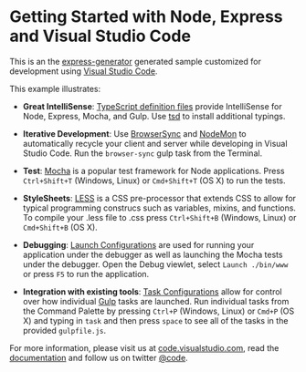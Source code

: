 # Getting Started with Node, Express and Visual Studio Code
This is an the [express-generator](http://expressjs.com/starter/generator.html) generated sample customized for development using [Visual Studio Code](http://code.visualstudio.com).  

This example illustrates:
- **Great IntelliSense**: [TypeScript definition files](https://github.com/borisyankov/DefinitelyTyped) provide IntelliSense for Node, Express, Mocha, and Gulp. Use [tsd](http://definitelytyped.org/tsd/) to install additional typings.

- **Iterative Development**: Use [BrowserSync]() and [NodeMon]() to automatically recycle your client and server while developing in Visual Studio Code. Run the `browser-sync` gulp task from the Terminal.

- **Test**: [Mocha](http://mochajs.org/) is a popular test framework for Node applications. Press `Ctrl+Shift+T` (Windows, Linux) or `Cmd+Shift+T` (OS X) to run the tests.

- **StyleSheets**: [LESS](http://lesscss.org/) is a CSS pre-processor that extends CSS to allow for typical programming construcs such as variables, mixins, and functions. To compile your .less file to .css press `Ctrl+Shift+B` (Windows, Linux) or `Cmd+Shift+B` (OS X).

- **Debugging**: [Launch Configurations](https://code.visualstudio.com/Docs/debugging) are used for running your application under the debugger as well as launching the Mocha tests under the debugger. Open the Debug viewlet, select `Launch ./bin/www` or press `F5` to run the application.

- **Integration with existing tools**: [Task Configurations](https://code.visualstudio.com/Docs/tasks) allow for control over how individual [Gulp](http://gulpjs.com/) tasks are launched. Run individual tasks from the Command Palette by pressing `Ctrl+P` (Windows, Linux) or `Cmd+P` (OS X) and typing in `task` and then press `space` to see all of the tasks in the provided `gulpfile.js`.

For more information, please visit us at [code.visualstudio.com](http://code.visualstudio.com), read the [documentation](http://code.visualstudio.com/docs) and follow us on twitter [@code](https://twitter.com/code).
